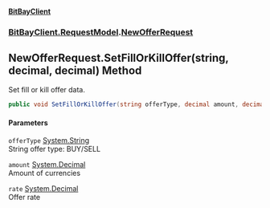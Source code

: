 #### [BitBayClient](./index.md 'index')
### [BitBayClient.RequestModel](./BitBayClient-RequestModel.md 'BitBayClient.RequestModel').[NewOfferRequest](./BitBayClient-RequestModel-NewOfferRequest.md 'BitBayClient.RequestModel.NewOfferRequest')
## NewOfferRequest.SetFillOrKillOffer(string, decimal, decimal) Method
Set fill or kill offer data.  
```csharp
public void SetFillOrKillOffer(string offerType, decimal amount, decimal rate);
```
#### Parameters
<a name='BitBayClient-RequestModel-NewOfferRequest-SetFillOrKillOffer(string_decimal_decimal)-offerType'></a>
`offerType` [System.String](https://docs.microsoft.com/en-us/dotnet/api/System.String 'System.String')  
String offer type: BUY/SELL  
  
<a name='BitBayClient-RequestModel-NewOfferRequest-SetFillOrKillOffer(string_decimal_decimal)-amount'></a>
`amount` [System.Decimal](https://docs.microsoft.com/en-us/dotnet/api/System.Decimal 'System.Decimal')  
Amount of currencies  
  
<a name='BitBayClient-RequestModel-NewOfferRequest-SetFillOrKillOffer(string_decimal_decimal)-rate'></a>
`rate` [System.Decimal](https://docs.microsoft.com/en-us/dotnet/api/System.Decimal 'System.Decimal')  
Offer rate  
  
